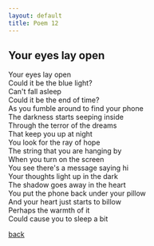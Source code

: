 ```yaml
---
layout: default
title: Poem 12
---
```


## Your eyes lay open 

Your eyes lay open \
Could it be the blue light? \
Can't fall asleep \
Could it be the end of time? \
As you fumble around to find your phone \
The darkness starts seeping inside \
Through the terror of the dreams \
That keep you up at night \
You look for the ray of hope \
The string that you are hanging by \
When you turn on the screen \
You see there's a message saying hi \
Your thoughts light up in the dark \
The shadow goes away in the heart \
You put the phone back under your pillow \
And your heart just starts to billow \
Perhaps the warmth of it \
Could cause you to sleep a bit

 [back](../index-page.html)